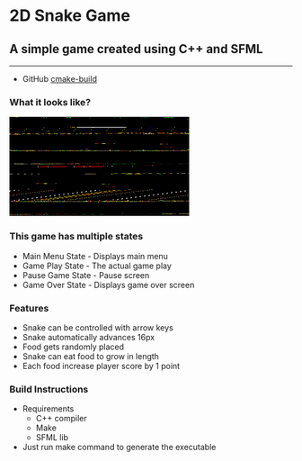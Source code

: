 # 2D Snake Game

## A simple game created using C++ and SFML

---

- GitHub [cmake-build](https://github.com/JatinRathore101)

### What it looks like?

![Demo](Demo.gif)

### This game has multiple states

- Main Menu State - Displays main menu
- Game Play State - The actual game play
- Pause Game State - Pause screen
- Game Over State - Displays game over screen

### Features

- Snake can be controlled with arrow keys
- Snake automatically advances 16px
- Food gets randomly placed
- Snake can eat food to grow in length
- Each food increase player score by 1 point

### Build Instructions

- Requirements
  - C++ compiler
  - Make
  - SFML lib
- Just run make command to generate the executable
